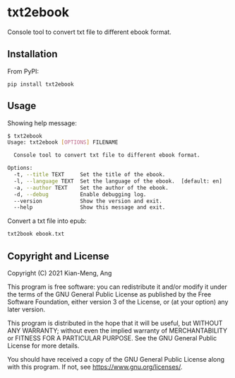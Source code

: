 # txt2ebook

Console tool to convert txt file to different ebook format.

## Installation

From PyPI:

```
pip install txt2ebook
```

## Usage

Showing help message:

```bash
$ txt2ebook
Usage: txt2ebook [OPTIONS] FILENAME

  Console tool to convert txt file to different ebook format.

Options:
  -t, --title TEXT     Set the title of the ebook.
  -l, --language TEXT  Set the language of the ebook.  [default: en]
  -a, --author TEXT    Set the author of the ebook.
  -d, --debug          Enable debugging log.
  --version            Show the version and exit.
  --help               Show this message and exit.
```

Convert a txt file into epub:

```bash
txt2book ebook.txt
```

## Copyright and License

Copyright (C) 2021 Kian-Meng, Ang

This program is free software: you can redistribute it and/or modify
it under the terms of the GNU General Public License as published by
the Free Software Foundation, either version 3 of the License, or
(at your option) any later version.

This program is distributed in the hope that it will be useful,
but WITHOUT ANY WARRANTY; without even the implied warranty of
MERCHANTABILITY or FITNESS FOR A PARTICULAR PURPOSE.  See the
GNU General Public License for more details.

You should have received a copy of the GNU General Public License
along with this program.  If not, see <https://www.gnu.org/licenses/>.
